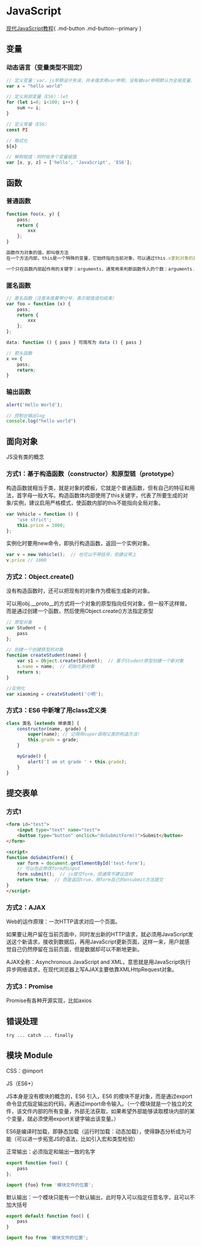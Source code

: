 # JavaScript

[现代JavaScript教程](https://zh.javascript.info/){ .md-button .md-button--primary }

## 变量

### 动态语言（变量类型不固定）

```javascript
// 定义变量：var，js早期设计失误，并未强求用var申明，没有被var申明默认为全局变量，会带来一定的麻烦，ESMA后期推出严格模式强制用var申明（js代码第一行加上 'use strict';）
var x = "hello world"

// 定义局部变量（ES6）：let
for (let i=0; i<100; i++) {
    sum += i;
}

// 定义常量（ES6）
const PI

// 格式化
${x}

// 解构赋值：同时给多个变量赋值
var [x, y, z] = ['hello', 'JavaScript', 'ES6'];
```

## 函数

### 普通函数

```javascript
function foo(x, y) {
    pass;
    return {
        xxx
    };
}

函数作为对象的值，即叫做方法
在一个方法内部，this是一个特殊的变量，它始终指向当前对象，可以通过this.x拿到对象的属性

一个只在函数内部起作用的关键字：arguments，通常用来判断函数传入的个数：arguments.length
```

### 匿名函数

```javascript
// 匿名函数（注意末尾要带分号，表示赋值语句结束）
var foo = function (x) {
    pass;
    return {
        xxx
    };
};

data: function () { pass } 可简写为 data () { pass }

// 箭头函数
x => {
    pass;
    return;
}
```

### 输出函数

```javascript
alert('Hello World');

// 控制台输出log
console.log("hello world")
```

## 面向对象

JS没有类的概念

### 方式1：基于构造函数（constructor）和原型链（prototype）

构造函数就相当于类，就是对象的模板，它就是个普通函数，但有自己的特征和用法，首字母一般大写。构造函数体内部使用了this关键字，代表了所要生成的对象/实例，建议启用严格模式，使函数内部的this不能指向全局对象。

```javascript
var Vehicle = function () {
    'use strict';
    this.price = 1000;
};
```

实例化时要用new命令，即执行构造函数，返回一个实例对象。

```javascript
var v = new Vehicle();  // 也可以不带括号，但建议带上
v.price // 1000
```

### 方式2：Object.create()

没有构造函数时，还可以把现有的对象作为模板生成新的对象。

可以用obj.__proto__的方式将一个对象的原型指向任何对象，但一般不这样做，而是通过创建一个函数，然后使用Object.create()方法指定原型

```javascript
// 原型对象
var Student = {
    pass
};

// 创建一个创建原型的对象
function createStudent(name) {
    var s1 = Object.create(Student);  // 基于Student原型创建一个新对象
    s.name = name;  // 初始化新对象
    return s;
}

//实例化
var xiaoming = createStudent('小明');
```

### 方式3：ES6 中新增了用class定义类

```javascript
class 类名 [extends 继承类] {
    constructor(name, grade) {
        super(name); // 记得用super调用父类的构造方法!
        this.grade = grade;
    }

    myGrade() {
        alert('I am at grade ' + this.grade);
    }
}
```

## 提交表单

### 方式1

```html
<form id="test">
    <input type="text" name="test">
    <button type="button" onclick="doSubmitForm()">Submit</button>
</form>

<script>
function doSubmitForm() {
    var form = document.getElementById('test-form');
    // 可以在此修改form的input
    form.submit();  // js提交form，但通常不建议这样
    return true;  // 而是返回true，用form自己的onsubmit方法提交
}
</script>
```

### 方式2：AJAX

Web的运作原理：一次HTTP请求对应一个页面。

如果要让用户留在当前页面中，同时发出新的HTTP请求，就必须用JavaScript发送这个新请求，接收到数据后，再用JavaScript更新页面，这样一来，用户就感觉自己仍然停留在当前页面，但是数据却可以不断地更新。

AJAX全称：Asynchronous JavaScript and XML，意思就是用JavaScript执行异步网络请求，在现代浏览器上写AJAX主要依靠XMLHttpRequest对象。

### 方式3：Promise

Promise有各种开源实现，比如axios

## 错误处理

```text
try ... catch ... finally
```

## 模块 Module

CSS：@import

JS（ES6+）

JS本身是没有模块的概念的，ES6 引入，ES6 的模块不是对象，而是通过export命令显式指定输出的代码，再通过import命令输入。（一个模块就是一个独立的文件，该文件内部的所有变量，外部无法获取，如果希望外部能够读取模块内部的某个变量，就必须使用export关键字输出该变量。）

ES6是编译时加载，即静态加载（运行时加载：动态加载），使得静态分析成为可能（可以进一步拓宽JS的语法，比如引入宏和类型检验）

正常输出：必须指定和输出一致的名字

```javascript
export function foo() {
    pass
};

import {foo} from '模块文件的位置';
```

默认输出：一个模块只能有一个默认输出，此时导入可以指定任意名字，且可以不加大括号

```javascript
export default function foo() {
    pass
}

import foo from '模块文件的位置';
```
